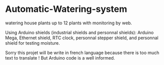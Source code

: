 # Automatic-Watering-system
watering house plants up to 12 plants with monitoring by web.

Using Arduino shields (industrial shields and personnal shields):
Arduino Mega, Ethernet shield, RTC clock, personnal stepper shield, and personnal shield for testing moisture.

Sorry this projet will be write in french language because there is too much text to translate !
But Arduino code is a well informed.
